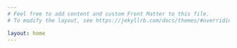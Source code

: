 ```yaml
---
# Feel free to add content and custom Front Matter to this file.
# To modify the layout, see https://jekyllrb.com/docs/themes/#overriding-theme-defaults

layout: home
---
```







<!-- 

<table>
{% tablerow product in site.data.metal_bands_2017  cols:1 %}
  {{ product.band_name }}
{% endtablerow %}
</table>







{% for i in (0 .. 100) %}
{% assign row = site.data.metal_bands_2017[i] %}
{{ row["band_name"] }}
{% endfor %}
 -->
